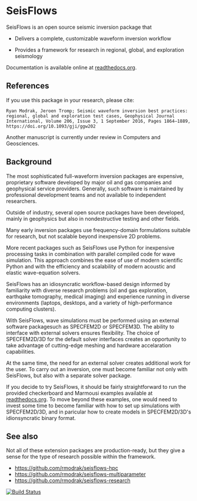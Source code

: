 SeisFlows
=========

SeisFlows is an open source seismic inversion package that

- Delivers a complete, customizable waveform inversion workflow

- Provides a framework for research in regional, global, and exploration seismology

Documentation is available online at [readthedocs.org](http://seisflows.readthedocs.org/en/latest/).


References
----------
If you use this package in your research, please cite:

`Ryan Modrak, Jeroen Tromp; Seismic waveform inversion best practices: regional, global and exploration test cases, Geophysical Journal International, Volume 206, Issue 3, 1 September 2016, Pages 1864–1889, https://doi.org/10.1093/gji/ggw202`

Another manuscript is currently under review in Computers and Geosciences.


Background
----------
The most sophisticated full-waveform inversion packages are expensive, proprietary software developed by major oil and gas companies and geophysical service providers.  Generally, such software is maintained by professional development teams and not available to independent researchers.

Outside of industry, several open source packages have been developed, mainly in geophysics but also in nondestructive testing and other fields.

Many early inversion packages use frequency-domain formulations suitable for research, but not scalable beyond inexpensive 2D problems.

More recent packages such as SeisFlows use Python for inexpensive processing tasks in combination with parallel compiled code for wave simulation.  This approach combines the ease of use of modern scientific Python and with the efficiency and scalability of modern acoustic and elastic wave-equation solvers.

SeisFlows has an idiosyncratic workflow-based design informed by familiarity with diverse research problems (oil and gas exploration, earthqake tomography, medical imaging) and experience running in diverse environments (laptops, desktops, and a variety of high-performance computing clusters).

With SeisFlows, wave simulations must be performed using an external software packagesuch as SPECFEM2D or SPECFEM3D.  The ability to interface with external solvers ensures flexibility.  The choice of SPECFEM2D/3D for the default solver interfaces creates an opportunity to take advantage of cutting-edge meshing and hardware accelaration capabilities.

At the same time, the need for an external solver creates additional work for the user.  To carry out an inversion, one must become familiar not only with SeisFlows, but also with a separate solver package.

If you decide to try SeisFlows, it should be fairly straightforward to run the provided checkerboard and Marmousi examples available at [readthedocs.org](http://seisflows.readthedocs.org/en/latest/).  To move beyond these examples, one would need to invest some time to become familiar with how to set up simulations with SPECFEM2D/3D, and in paricular how to create models in SPECFEM2D/3D's idionsyncratic binary format.



See also
--------
Not all of these extension packages are production-ready, but they give a sense for the type of research possible within the framework.

- https://github.com/rmodrak/seisflows-hpc
- https://github.com/rmodrak/seisflows-multiparameter
- https://github.com/rmodrak/seisflows-research



[![Build Status](https://travis-ci.org/rmodrak/seisflows.svg?branch=master)](https://travis-ci.org/rmodrak/seisflows)
